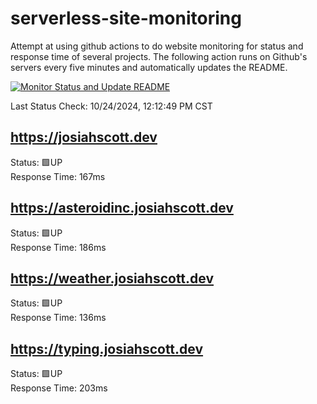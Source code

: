 # serverless-site-monitoring
Attempt at using github actions to do website monitoring for status and response time of several projects. The following action runs on Github's servers every five minutes and automatically updates the README.  

[![Monitor Status and Update README](https://github.com/JosiahSco/serverless-site-monitoring/actions/workflows/monitor.yaml/badge.svg)](https://github.com/JosiahSco/serverless-site-monitoring/actions/workflows/monitor.yaml)

Last Status Check: 10/24/2024, 12:12:49 PM CST

## https://josiahscott.dev
Status: 🟩UP  
Response Time: 167ms

## https://asteroidinc.josiahscott.dev
Status: 🟩UP  
Response Time: 186ms

## https://weather.josiahscott.dev
Status: 🟩UP  
Response Time: 136ms

## https://typing.josiahscott.dev
Status: 🟩UP  
Response Time: 203ms

